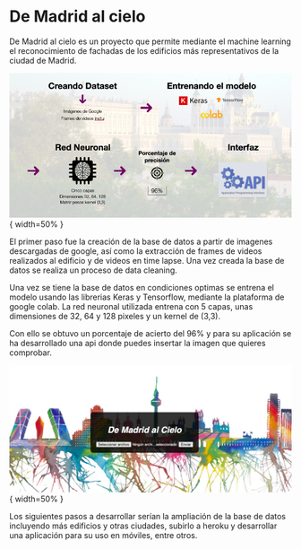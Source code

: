 # De Madrid al cielo

De Madrid al cielo es un proyecto que permite mediante el machine learning el reconocimiento de fachadas de los edificios más representativos de la ciudad de Madrid.

![Alt text](images/pres.jpg?raw=true "Title"){ width=50% }

El primer paso fue la creación de la base de datos a partir de imagenes descargadas de google, así como la extracción de frames de videos realizados al edificio y de videos en time lapse. Una vez creada la base de datos se realiza un proceso de data cleaning.

Una vez se tiene la base de datos en condiciones optimas se entrena el modelo usando las librerias Keras y Tensorflow, mediante la plataforma de google colab. La red neuronal utilizada entrena con 5 capas, unas dimensiones de 32, 64 y 128 pixeles y un kernel de (3,3).

Con ello se obtuvo un porcentaje de acierto del 96% y para su aplicación se ha desarrollado una api donde puedes insertar la imagen que quieres comprobar.

![Alt text](images/api.jpg?raw=true "Title2"){ width=50% }

Los siguientes pasos a desarrollar serían la ampliación de la base de datos incluyendo más edificios y otras ciudades, subirlo a heroku y desarrollar una aplicación para su uso en móviles, entre otros.
